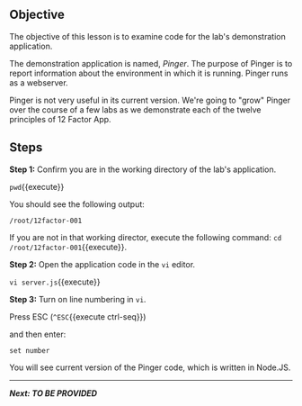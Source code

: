## Objective
The objective of this lesson is to examine code for the lab's demonstration application. 

The demonstration application is named, *Pinger*. The purpose of Pinger is to report information about the environment in which it is running. Pinger runs as a webserver.

Pinger is not very useful in its current version. We're going to "grow" Pinger over the course of a few labs as we demonstrate each of the twelve principles of 12 Factor App.

## Steps


**Step 1:** Confirm you are in the working directory of the lab's application.

`pwd`{{execute}}

You should see the following output:

`/root/12factor-001`

If you are not in that working director, execute the following command: `cd /root/12factor-001`{{execute}}.

**Step 2:** Open the application code in the `vi` editor.

`vi server.js`{{execute}}

**Step 3:** Turn on line numbering in `vi`.

Press ESC (`^ESC`{{execute ctrl-seq}})

and then enter:

`set number`

You will see current version of the Pinger code, which is written in Node.JS.

---

***Next: TO BE PROVIDED***